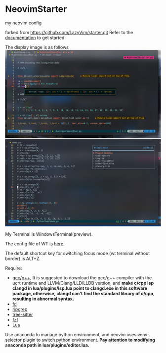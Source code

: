 # NeovimStarter

my neovim config

forked from https://github.com/LazyVim/starter.git
Refer to the [documentation](https://lazyvim.github.io/installation) to get started.

The display image is as follows
![pic_of_nvim](./pic_nvim1.png)
![pic_of_nvim](./pic_nvim2.png)

My Terminal is WindowsTerminal(preview).

The config file of WT is [here](https://github.com/WittyCo/Dotfiles/blob/main/windows/WindowsTerminal/settings.json).

The default shortcut key for switching focus mode (wt terminal without border) is ALT+Z.

Require:

- [gcc/g++](https://winlibs.com/), It is suggested to download the gcc/g++ compiler with the ucrt runtime and LLVM/Clang/LLD/LLDB version, and **make c/cpp lsp clangd in lua/plugins/lsp.lua point to clangd.exe in this software package, otherwise, clangd can't find the standard library of c/cpp, resulting in abnormal syntax.**
- [fd](https://github.com/sharkdp/fd)
- [ripgrep](https://github.com/BurntSushi/ripgrep)
- [tree-sitter](https://github.com/tree-sitter/tree-sitter)
- [fzf](https://github.com/junegunn/fzf)
- [Lua](https://github.com/DevelopersCommunity/cmake-lua)

Use anaconda to manage python environment, and neovim uses venv-selector plugin to switch python environment. **Pay attention to modifying anaconda path in lua/plugins/editor.lua.**

